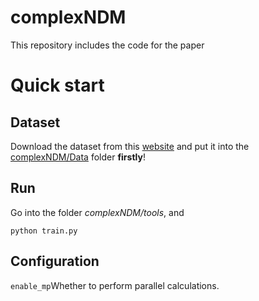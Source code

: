 # complexNDM
This repository includes the code for the paper
# Quick start
## Dataset
Download the dataset from this [website](https://www.kaggle.com/wkirgsn/electric-motor-temperature) and put it into the [complexNDM/Data](https://github.com/XinyuanLiao/complexNDM/Data) folder **firstly**!
## Run
Go into the folder *complexNDM/tools*, and
```
python train.py
```
## Configuration
```enable_mp```Whether to perform parallel calculations.

